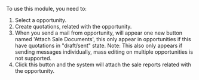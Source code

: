 To use this module, you need to:

1. Select a opportunity.
2. Create quotations, related with the opportunity.
3. When you send a mail from opportunity, will appear one new button named 'Attach Sale Documents', this only appear in opportunities if this have quotations in "draft/sent" state.
   Note: This also only appears if sending messages individually, mass editing on multiple opportunities is not supported.
4. Click this button and the system will attach the sale reports related with the opportunity.
